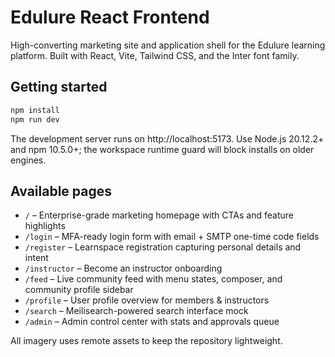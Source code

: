 # Edulure React Frontend

High-converting marketing site and application shell for the Edulure learning platform. Built with React, Vite, Tailwind CSS, and the Inter font family.

## Getting started

```bash
npm install
npm run dev
```

The development server runs on http://localhost:5173. Use Node.js 20.12.2+ and npm 10.5.0+; the workspace runtime guard will block installs on older engines.

## Available pages

- `/` – Enterprise-grade marketing homepage with CTAs and feature highlights
- `/login` – MFA-ready login form with email + SMTP one-time code fields
- `/register` – Learnspace registration capturing personal details and intent
- `/instructor` – Become an instructor onboarding
- `/feed` – Live community feed with menu states, composer, and community profile sidebar
- `/profile` – User profile overview for members & instructors
- `/search` – Meilisearch-powered search interface mock
- `/admin` – Admin control center with stats and approvals queue

All imagery uses remote assets to keep the repository lightweight.
